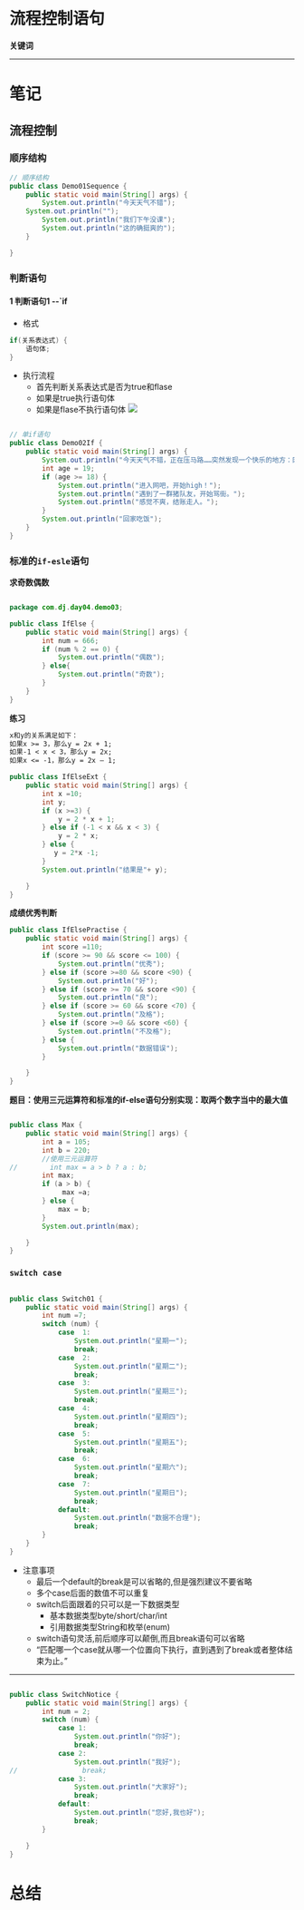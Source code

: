 # 流程控制语句

**关键词**


---

# 笔记

## 流程控制

### 顺序结构

```java
// 顺序结构
public class Demo01Sequence {
	public static void main(String[] args) {
		System.out.println("今天天气不错");
	System.out.println("");
		System.out.println("我们下午没课");
		System.out.println("这的确挺爽的");
	}

}
```
### 判断语句
#### 1 判断语句1 --`if

- 格式

```java
if(关系表达式) {
    语句体;
}
```
- 执行流程
    - 首先判断关系表达式是否为true和flase
    - 如果是true执行语句体
    - 如果是flase不执行语句体
![](img/6687f79c.png)
```java

// 单if语句
public class Demo02If {
	public static void main(String[] args) {
		System.out.println("今天天气不错，正在压马路……突然发现一个快乐的地方：网吧");
		int age = 19;
		if (age >= 18) {
			System.out.println("进入网吧，开始high！");
			System.out.println("遇到了一群猪队友，开始骂街。");
			System.out.println("感觉不爽，结账走人。");
		}
		System.out.println("回家吃饭");
	}
}
```
### 标准的`if-esle`语句
**求奇数偶数**
```java

package com.dj.day04.demo03;

public class IfElse {
    public static void main(String[] args) {
        int num = 666;
        if (num % 2 == 0) {
            System.out.println("偶数");
        } else{
            System.out.println("奇数");
        }
    }
}

```
**练习**
```md
x和y的关系满足如下：
如果x >= 3，那么y = 2x + 1;
如果-1 < x < 3，那么y = 2x;
如果x <= -1，那么y = 2x – 1;
```
```java
public class IfElseExt {
    public static void main(String[] args) {
        int x =10;
        int y;
        if (x >=3) {
            y = 2 * x + 1;
        } else if (-1 < x && x < 3) {
            y = 2 * x;
        } else {
           y = 2*x -1;
        }
        System.out.println("结果是"+ y);

    }
}
```
**成绩优秀判断**
```java
public class IfElsePractise {
    public static void main(String[] args) {
        int score =110;
        if (score >= 90 && score <= 100) {
            System.out.println("优秀");
        } else if (score >=80 && score <90) {
            System.out.println("好");
        } else if (score >= 70 && score <90) {
            System.out.println("良");
        } else if (score >= 60 && score <70) {
            System.out.println("及格");
        } else if (score >=0 && score <60) {
            System.out.println("不及格");
        } else {
            System.out.println("数据错误");
        }

    }
}
```
**题目：使用三元运算符和标准的if-else语句分别实现：取两个数字当中的最大值**
```java

public class Max {
    public static void main(String[] args) {
        int a = 105;
        int b = 220;
        //使用三元运算符
//        int max = a > b ? a : b;
        int max;
        if (a > b) {
             max =a;
        } else {
            max = b;
        }
        System.out.println(max);

    }
}
```
### `switch case`
```java

public class Switch01 {
    public static void main(String[] args) {
        int num =7;
        switch (num) {
            case  1:
                System.out.println("星期一");
                break;
            case  2:
                System.out.println("星期二");
                break;
            case  3:
                System.out.println("星期三");
                break;
            case  4:
                System.out.println("星期四");
                break;
            case  5:
                System.out.println("星期五");
                break;
            case  6:
                System.out.println("星期六");
                break;
            case  7:
                System.out.println("星期日");
                break;
            default:
                System.out.println("数据不合理");
                break;
        }
    }
}
```
- 注意事项
   - 最后一个default的break是可以省略的,但是强烈建议不要省略
   - 多个case后面的数值不可以重复
   - switch后面跟着的只可以是一下数据类型
     - 基本数据类型byte/short/char/int
     - 引用数据类型String和枚举(enum)
   - switch语句灵活,前后顺序可以颠倒,而且break语句可以省略
    - “匹配哪一个case就从哪一个位置向下执行，直到遇到了break或者整体结束为止。”
---
```java

public class SwitchNotice {
    public static void main(String[] args) {
        int num = 2;
        switch (num) {
            case 1:
                System.out.println("你好");
                break;
            case 2:
                System.out.println("我好");
//                break;
            case 3:
                System.out.println("大家好");
                break;
            default:
                System.out.println("您好,我也好");
                break;
        }

    }
}
```

# 总结